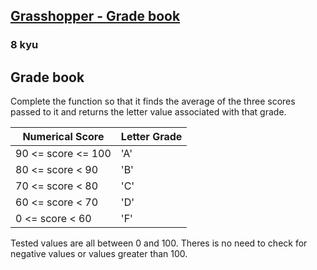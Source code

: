 <h2><a href=https://www.codewars.com/kata/55cbd4ba903825f7970000f5/train/java target="_blank">Grasshopper - Grade book</a></h2><h3>8 kyu</h3><h2 id="grade-book">Grade book</h2><p>Complete the function so that it finds the average of the three scores passed to it and returns the letter value associated with that grade.</p><table><thead><tr><th>Numerical Score</th><th>Letter Grade</th></tr></thead><tbody><tr><td>90 &lt;= score &lt;= 100</td><td>'A'</td></tr><tr><td>80 &lt;= score &lt; 90</td><td>'B'</td></tr><tr><td>70 &lt;= score &lt; 80</td><td>'C'</td></tr><tr><td>60 &lt;= score &lt; 70</td><td>'D'</td></tr><tr><td>0 &lt;= score &lt; 60</td><td>'F'</td></tr></tbody></table><p>Tested values are all between 0 and 100. Theres is no need to check for negative values or values greater than 100.</p>